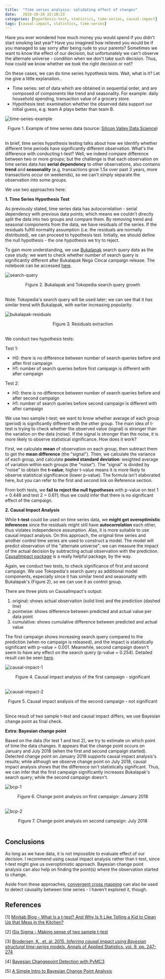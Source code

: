 ```yaml
---
title:  "Time series analysis: validating effect of changes"
date:   2018-10-26 22:10:23
categories: [hypothesis-test, statistics, time-series, causal-impact]
tags: [causal-impact, statistics, time-series]
---
```


Have you ever wondered how much money you would spend if you didn't start smoking last year? Have you imagined how relieved you would be if you managed to say sorry after being rude to your parents? Sometimes we want to know the effect of our decision, but unfortunately we can't observe the alternate universe - condition when we don't take such decision. Thus, how could we know whether we took the right decision or not? 

On these cases, we can do time series hypothesis tests. Wait, what is it? Let me give a little explanation..
- Time series: set of data which are obtained in sequential order, and are composed of components like trend and seasonality. For example: daily household spending, transaction value of a grocery store. 
- Hypothesis test: examination whether the observed data support our initial guess, e.g. team A plays better than team B.

![time-series-example](https://www.svds.com/wp-content/uploads/2015/08/DJ-vs-JL-1024x590.png?style=centerme) 
<center>Figure 1. Example of time series data (source: <a href="https://www.svds.com/avoiding-common-mistakes-with-time-series/">Silicon Valley Data Science</a>)</center><br>

In brief, time series hypothesis testing talks about how we identify whether different time periods have significantly different observation. What's the difference with conducting t-test? Well, we indeed compare difference between two or more groups; but the challenge is that each observation on time series data has **serial dependency** to other observations, also contains **trend** and **seasonality** (e.g. transactions grow 1.5x over past 3 years, more transactions occur on weekends), so we can't simply separate the observation into some groups. 

We use two approaches here:

**1. Time Series Hypothesis Test**

As previously stated, time series data has autocorrelation -  serial dependency with previous data points; which means we couldn't directly split the data into two groups and compare them. By removing trend and seasonal components from the data, we have residuals of the series. If the residuals fulfill normality assumption (i.e. the residuals are normally distributed), we can proceed to hypothesis test. Initially, we should define the null hypothesis - the one hypothesis we try to reject. 

To gain more understanding, we use [Bukalapak] search query data as the case study: we want to check whether number of search query is significantly different after Bukalapak Nego Cincai campaign release. The notebook can be accessed [here](http://nbviewer.jupyter.org/github/elvyna/data-analysis/blob/master/jupyter-notebook/2018-09-16%20Bukalapak%20Nego%20Cincai%20-%20Time%20series%20hypothesis%20test.ipynb). 

![search-query](/images/posts/2018-10-26-time-series-hypothesis-testing/bukalapak-tokopedia-search-query.png?style=centerme)
<center>Figure 2. Bukalapak and Tokopedia search query growth</center><br>

Note: Tokopedia's search query will be used later; we can see that it has similar trend with Bukalapak, with earlier increasing popularity.

![bukalapak-residuals](/images/posts/2018-10-26-time-series-hypothesis-testing/time-series-decomposition-bukalapak.png?style=centerme)
<center>Figure 3. Residuals extraction</center><br>

We conduct two hypothesis tests:

Test 1:
- H0: there is no difference between number of search queries before and after first campaign
- H1: number of search queries before first campaign is different with after campaign

Test 2:
- H0: there is no difference between number of search queries before and after second campaign
- H1: number of search queries before second campaign is different with after campaign

We use two sample t-test; we want to know whether average of each group (period) is significantly different with the other group. The main idea of t-test is trying to check whether the observed value (signal) is stronger than the variation on the data (noise). If the signal is stronger than the noise, it is more likely to observe statistical significance. How does it work?

First, we calculate **mean** of observation on each group, then subtract them to get the **mean difference** (the "signal"). Then, we calculate the variance of each group, and calculate **pooled standard deviation**: weighted average of variation within each groups (the "noise"). The "signal" is divided by "noise" to obtain the **t-value**; higher t-value means it is more likely to observe statistical significance (lower p-value). The formula isn't elaborated here, but you can refer to the first and second link on Reference section.

From both tests, we **fail to reject the null hypotheses** with p-value on test 1 =  0.448 and test 2 = 0.611; thus we could infer that there is no significant effect of the campaign.

**2. Causal Impact Analysis**

While **t-test** could be used on time series data, we **might get overoptimistic inferences** since the residuals might still have **autocorrelation** each other, thus violates independence assumption. Alas, it is more suitable to use causal impact analysis. On this approach, the original time series and another control time series are used to construct a model. The model will predict observation of the "alternate universe"; we can measure the impact of the actual decision by subtracting actual observation with the prediction. [CausalImpact package](https://google.github.io/CausalImpact/CausalImpact.html) is a really helpful package, by the way.

Again, we conduct two tests, to check significance of first and second campaign. We use Tokopedia's search query as additional model components, especially since it has similar trend and seasonality with Bukalapak's (Figure 2), so we can use it as control group.

There are three plots on CausalImpact's output: 
1. original: shows actual observation (solid line) and the prediction (dashed line)
2. pointwise: shows difference between predicted and actual value per data point
3. cumulative: shows cumulative difference between predicted and actual value

The first campaign shows increasing search query compared to the prediction (when no campaign is released), and the impact is statistically significant with p-value = 0.001. Meanwhile, second campaign doesn't seem to have any effect on the search query (p-value = 0.254). Detailed result can be seen [here](http://nbviewer.jupyter.org/github/elvyna/data-analysis/blob/master/jupyter-notebook/2018-09-16%20Bukalapak%20Nego%20Cincai%20-%20Time%20series%20hypothesis%20test%20-%20R.ipynb).

![causal-impact-1](/images/posts/2018-10-26-time-series-hypothesis-testing/causal-impact-test-1.png?style=centerme)
<center>Figure 4. Causal impact analysis of the first campaign - significant </center><br>

![causal-impact-2](/images/posts/2018-10-26-time-series-hypothesis-testing/causal-impact-test-2.png?style=centerme)
<center>Figure 5. Causal impact analysis of the second campaign - not significant</center><br>

Since result of two sample t-test and causal impact differs, we use Bayesian change point as final check.  

**Extra: Bayesian change point**

Based on the data (for test 1 and test 2), we try to estimate on which point of time the data changes. It appears that the change point occurs on January and July 2018 (when the first and second campaign started). Detected change point on January 2018 supports causal impact analysis's results; while although we observe change point on July 2018, causal impact analysis shows that the difference isn't statistically significant. Thus, we can infer that the first campaign significantly increases Bukalapak's search query; while the second campaign doesn't.

![bcp-1](/images/posts/2018-10-26-time-series-hypothesis-testing/bcp-test-1.png?style=centerme)
<center>Figure 6. Change point analysis on first campaign: January 2018</center><br>

![bcp-2](/images/posts/2018-10-26-time-series-hypothesis-testing/bcp-test-2.png?style=centerme)
<center>Figure 7. Change point analysis on second campaign: July 2018</center><br>

## Conclusions

As long as we have data, it is not impossible to evaluate effect of our decision. I recommend using causal impact analysis rather than t-test, since t-test might give us overoptimistic approach. Bayesian change point analysis can also help on finding the point(s) where the observation started to change. 

Aside from these approaches, [convergent cross mapping](https://media.readthedocs.org/pdf/skccm/latest/skccm.pdf) can also be used to detect causality between time series - I haven't explored it, though.

## References

[1] [Minitab Blog - What Is a t-test? And Why Is It Like Telling a Kid to Clean Up that Mess in the Kitchen?](http://blog.minitab.com/blog/statistics-and-quality-data-analysis/what-is-a-t-test-and-why-is-it-like-telling-a-kid-to-clean-up-that-mess-in-the-kitchen)

[2] [iSix Sigma - Making sense of two sample t-test](https://www.isixsigma.com/tools-templates/hypothesis-testing/making-sense-two-sample-t-test/)

[3] [Brodersen, K., et. al. 2015. *Inferring causal impact using Bayesian structural time-series models*. Annals of Applied Statistics, vol. 9, pp. 247-274](https://ai.google/research/pubs/pub41854)

[4] [Bayesian Changepoint Detection with PyMC3](https://cscherrer.github.io/post/bayesian-changepoint/)

[5] [A Simple Intro to Bayesian Change Point Analysis](https://www.r-bloggers.com/a-simple-intro-to-bayesian-change-point-analysis/)

[Bukalapak]:    http://bukalapak.com